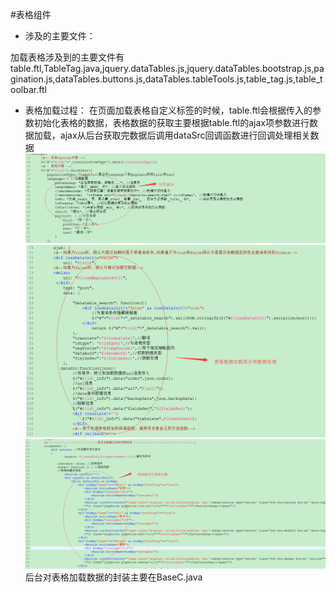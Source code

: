 #表格组件
* 涉及的主要文件：
 
 加载表格涉及到的主要文件有table.ftl,TableTag.java,jquery.dataTables.js,jquery.dataTables.bootstrap.js,pagination.js,dataTables.buttons.js,dataTables.tableTools.js,table_tag.js,table_toolbar.ftl
* 表格加载过程：
在页面加载表格自定义标签的时候，table.ftl会根据传入的参数初始化表格的数据，表格数据的获取主要根据table.ftl的ajax项参数进行数据加载，ajax从后台获取完数据后调用dataSrc回调函数进行回调处理相关数据 
![](/assets/frontDoc_table1.png)
![](/assets/frontDoc_table2.png)
![](/assets/frontDoc_table3.png)
后台对表格加载数据的封装主要在BaseC.java